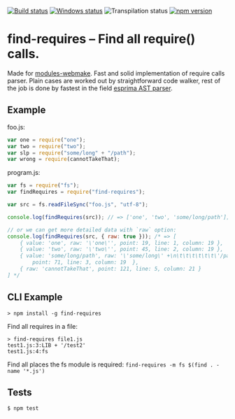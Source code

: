 [![Build status][nix-build-image]][nix-build-url]
[![Windows status][win-build-image]][win-build-url]
![Transpilation status][transpilation-image]
[![npm version][npm-image]][npm-url]

# find-requires – Find all require() calls.

Made for [modules-webmake](https://github.com/medikoo/modules-webmake). Fast and solid implementation of require calls parser. Plain cases are worked out by straightforward code walker, rest of the job is done by fastest in the field [esprima AST parser](http://esprima.org/).

## Example

foo.js:

```javascript
var one = require("one");
var two = require("two");
var slp = require("some/long" + "/path");
var wrong = require(cannotTakeThat);
```

program.js:

```javascript
var fs = require("fs");
var findRequires = require("find-requires");

var src = fs.readFileSync("foo.js", "utf-8");

console.log(findRequires(src)); // => ['one', 'two', 'some/long/path'];

// or we can get more detailed data with `raw` option:
console.log(findRequires(src, { raw: true })); /* => [
	{ value: 'one', raw: '\'one\'', point: 19, line: 1, column: 19 },
	{ value: 'two', raw: '\'two\'', point: 45, line: 2, column: 19 },
	{ value: 'some/long/path', raw: '\'some/long\' +\n\t\t\t\t\t\t\'/path\'',
		point: 71, line: 3, column: 19  },
	{ raw: 'cannotTakeThat', point: 121, line: 5, column: 21 }
] */
```

## CLI Example

```
> npm install -g find-requires
```

Find all requires in a file:

```
> find-requires file1.js
test1.js:3:LIB + '/test2'
test1.js:4:fs
```

Find all places the fs module is required: `find-requires -m fs $(find . -name '*.js')`

## Tests

    $ npm test

[nix-build-image]: https://semaphoreci.com/api/v1/medikoo-org/find-requires/branches/master/shields_badge.svg
[nix-build-url]: https://semaphoreci.com/medikoo-org/find-requires
[win-build-image]: https://ci.appveyor.com/api/projects/status/7i22v2m9om08fklw?svg=true
[win-build-url]: https://ci.appveyor.com/project/medikoo/find-requires
[transpilation-image]: https://img.shields.io/badge/transpilation-free-brightgreen.svg
[npm-image]: https://img.shields.io/npm/v/find-requires.svg
[npm-url]: https://www.npmjs.com/package/find-requires
